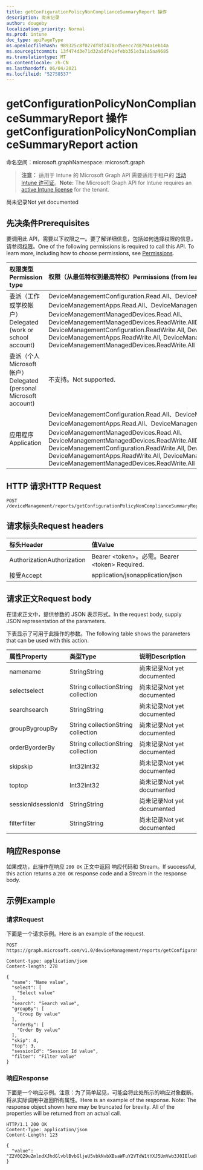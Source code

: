 ```yaml
---
title: getConfigurationPolicyNonComplianceSummaryReport 操作
description: 尚未记录
author: dougeby
localization_priority: Normal
ms.prod: intune
doc_type: apiPageType
ms.openlocfilehash: 989325c8f027df8f2478cd5eecc7d8794a1eb14a
ms.sourcegitcommit: 13f474d3e71d32a5dfe2efebb351e3a1a5aa9685
ms.translationtype: MT
ms.contentlocale: zh-CN
ms.lasthandoff: 06/04/2021
ms.locfileid: "52758537"
---
```

# <a name="getconfigurationpolicynoncompliancesummaryreport-action"></a><span data-ttu-id="be10b-103">getConfigurationPolicyNonComplianceSummaryReport 操作</span><span class="sxs-lookup"><span data-stu-id="be10b-103">getConfigurationPolicyNonComplianceSummaryReport action</span></span>

<span data-ttu-id="be10b-104">命名空间：microsoft.graph</span><span class="sxs-lookup"><span data-stu-id="be10b-104">Namespace: microsoft.graph</span></span>

> <span data-ttu-id="be10b-105">**注意：** 适用于 Intune 的 Microsoft Graph API 需要适用于租户的 [活动 Intune 许可证](https://go.microsoft.com/fwlink/?linkid=839381)。</span><span class="sxs-lookup"><span data-stu-id="be10b-105">**Note:** The Microsoft Graph API for Intune requires an [active Intune license](https://go.microsoft.com/fwlink/?linkid=839381) for the tenant.</span></span>

<span data-ttu-id="be10b-106">尚未记录</span><span class="sxs-lookup"><span data-stu-id="be10b-106">Not yet documented</span></span>

## <a name="prerequisites"></a><span data-ttu-id="be10b-107">先决条件</span><span class="sxs-lookup"><span data-stu-id="be10b-107">Prerequisites</span></span>
<span data-ttu-id="be10b-p101">要调用此 API，需要以下权限之一。要了解详细信息，包括如何选择权限的信息，请参阅[权限](/graph/permissions-reference)。</span><span class="sxs-lookup"><span data-stu-id="be10b-p101">One of the following permissions is required to call this API. To learn more, including how to choose permissions, see [Permissions](/graph/permissions-reference).</span></span>

|<span data-ttu-id="be10b-110">权限类型</span><span class="sxs-lookup"><span data-stu-id="be10b-110">Permission type</span></span>|<span data-ttu-id="be10b-111">权限（从最低特权到最高特权）</span><span class="sxs-lookup"><span data-stu-id="be10b-111">Permissions (from least to most privileged)</span></span>|
|:---|:---|
|<span data-ttu-id="be10b-112">委派（工作或学校帐户）</span><span class="sxs-lookup"><span data-stu-id="be10b-112">Delegated (work or school account)</span></span>|<span data-ttu-id="be10b-113">DeviceManagementConfiguration.Read.All、DeviceManagementConfiguration.ReadWrite.All、DeviceManagementApps.Read.All、DeviceManagementApps.ReadWrite.All、DeviceManagementManagedDevices.Read.All、DeviceManagementManagedDevices.ReadWrite.All</span><span class="sxs-lookup"><span data-stu-id="be10b-113">DeviceManagementConfiguration.Read.All, DeviceManagementConfiguration.ReadWrite.All, DeviceManagementApps.Read.All, DeviceManagementApps.ReadWrite.All, DeviceManagementManagedDevices.Read.All, DeviceManagementManagedDevices.ReadWrite.All</span></span>|
|<span data-ttu-id="be10b-114">委派（个人 Microsoft 帐户）</span><span class="sxs-lookup"><span data-stu-id="be10b-114">Delegated (personal Microsoft account)</span></span>|<span data-ttu-id="be10b-115">不支持。</span><span class="sxs-lookup"><span data-stu-id="be10b-115">Not supported.</span></span>|
|<span data-ttu-id="be10b-116">应用程序</span><span class="sxs-lookup"><span data-stu-id="be10b-116">Application</span></span>|<span data-ttu-id="be10b-117">DeviceManagementConfiguration.Read.All、DeviceManagementConfiguration.ReadWrite.All、DeviceManagementApps.Read.All、DeviceManagementApps.ReadWrite.All、DeviceManagementManagedDevices.Read.All、DeviceManagementManagedDevices.ReadWrite.All</span><span class="sxs-lookup"><span data-stu-id="be10b-117">DeviceManagementConfiguration.Read.All, DeviceManagementConfiguration.ReadWrite.All, DeviceManagementApps.Read.All, DeviceManagementApps.ReadWrite.All, DeviceManagementManagedDevices.Read.All, DeviceManagementManagedDevices.ReadWrite.All</span></span>|

## <a name="http-request"></a><span data-ttu-id="be10b-118">HTTP 请求</span><span class="sxs-lookup"><span data-stu-id="be10b-118">HTTP Request</span></span>
<!-- {
  "blockType": "ignored"
}
-->
``` http
POST /deviceManagement/reports/getConfigurationPolicyNonComplianceSummaryReport
```

## <a name="request-headers"></a><span data-ttu-id="be10b-119">请求标头</span><span class="sxs-lookup"><span data-stu-id="be10b-119">Request headers</span></span>
|<span data-ttu-id="be10b-120">标头</span><span class="sxs-lookup"><span data-stu-id="be10b-120">Header</span></span>|<span data-ttu-id="be10b-121">值</span><span class="sxs-lookup"><span data-stu-id="be10b-121">Value</span></span>|
|:---|:---|
|<span data-ttu-id="be10b-122">Authorization</span><span class="sxs-lookup"><span data-stu-id="be10b-122">Authorization</span></span>|<span data-ttu-id="be10b-123">Bearer &lt;token&gt;。必需。</span><span class="sxs-lookup"><span data-stu-id="be10b-123">Bearer &lt;token&gt; Required.</span></span>|
|<span data-ttu-id="be10b-124">接受</span><span class="sxs-lookup"><span data-stu-id="be10b-124">Accept</span></span>|<span data-ttu-id="be10b-125">application/json</span><span class="sxs-lookup"><span data-stu-id="be10b-125">application/json</span></span>|

## <a name="request-body"></a><span data-ttu-id="be10b-126">请求正文</span><span class="sxs-lookup"><span data-stu-id="be10b-126">Request body</span></span>
<span data-ttu-id="be10b-127">在请求正文中，提供参数的 JSON 表示形式。</span><span class="sxs-lookup"><span data-stu-id="be10b-127">In the request body, supply JSON representation of the parameters.</span></span>

<span data-ttu-id="be10b-128">下表显示了可用于此操作的参数。</span><span class="sxs-lookup"><span data-stu-id="be10b-128">The following table shows the parameters that can be used with this action.</span></span>

|<span data-ttu-id="be10b-129">属性</span><span class="sxs-lookup"><span data-stu-id="be10b-129">Property</span></span>|<span data-ttu-id="be10b-130">类型</span><span class="sxs-lookup"><span data-stu-id="be10b-130">Type</span></span>|<span data-ttu-id="be10b-131">说明</span><span class="sxs-lookup"><span data-stu-id="be10b-131">Description</span></span>|
|:---|:---|:---|
|<span data-ttu-id="be10b-132">name</span><span class="sxs-lookup"><span data-stu-id="be10b-132">name</span></span>|<span data-ttu-id="be10b-133">String</span><span class="sxs-lookup"><span data-stu-id="be10b-133">String</span></span>|<span data-ttu-id="be10b-134">尚未记录</span><span class="sxs-lookup"><span data-stu-id="be10b-134">Not yet documented</span></span>|
|<span data-ttu-id="be10b-135">select</span><span class="sxs-lookup"><span data-stu-id="be10b-135">select</span></span>|<span data-ttu-id="be10b-136">String collection</span><span class="sxs-lookup"><span data-stu-id="be10b-136">String collection</span></span>|<span data-ttu-id="be10b-137">尚未记录</span><span class="sxs-lookup"><span data-stu-id="be10b-137">Not yet documented</span></span>|
|<span data-ttu-id="be10b-138">search</span><span class="sxs-lookup"><span data-stu-id="be10b-138">search</span></span>|<span data-ttu-id="be10b-139">String</span><span class="sxs-lookup"><span data-stu-id="be10b-139">String</span></span>|<span data-ttu-id="be10b-140">尚未记录</span><span class="sxs-lookup"><span data-stu-id="be10b-140">Not yet documented</span></span>|
|<span data-ttu-id="be10b-141">groupBy</span><span class="sxs-lookup"><span data-stu-id="be10b-141">groupBy</span></span>|<span data-ttu-id="be10b-142">String collection</span><span class="sxs-lookup"><span data-stu-id="be10b-142">String collection</span></span>|<span data-ttu-id="be10b-143">尚未记录</span><span class="sxs-lookup"><span data-stu-id="be10b-143">Not yet documented</span></span>|
|<span data-ttu-id="be10b-144">orderBy</span><span class="sxs-lookup"><span data-stu-id="be10b-144">orderBy</span></span>|<span data-ttu-id="be10b-145">String collection</span><span class="sxs-lookup"><span data-stu-id="be10b-145">String collection</span></span>|<span data-ttu-id="be10b-146">尚未记录</span><span class="sxs-lookup"><span data-stu-id="be10b-146">Not yet documented</span></span>|
|<span data-ttu-id="be10b-147">skip</span><span class="sxs-lookup"><span data-stu-id="be10b-147">skip</span></span>|<span data-ttu-id="be10b-148">Int32</span><span class="sxs-lookup"><span data-stu-id="be10b-148">Int32</span></span>|<span data-ttu-id="be10b-149">尚未记录</span><span class="sxs-lookup"><span data-stu-id="be10b-149">Not yet documented</span></span>|
|<span data-ttu-id="be10b-150">top</span><span class="sxs-lookup"><span data-stu-id="be10b-150">top</span></span>|<span data-ttu-id="be10b-151">Int32</span><span class="sxs-lookup"><span data-stu-id="be10b-151">Int32</span></span>|<span data-ttu-id="be10b-152">尚未记录</span><span class="sxs-lookup"><span data-stu-id="be10b-152">Not yet documented</span></span>|
|<span data-ttu-id="be10b-153">sessionId</span><span class="sxs-lookup"><span data-stu-id="be10b-153">sessionId</span></span>|<span data-ttu-id="be10b-154">String</span><span class="sxs-lookup"><span data-stu-id="be10b-154">String</span></span>|<span data-ttu-id="be10b-155">尚未记录</span><span class="sxs-lookup"><span data-stu-id="be10b-155">Not yet documented</span></span>|
|<span data-ttu-id="be10b-156">filter</span><span class="sxs-lookup"><span data-stu-id="be10b-156">filter</span></span>|<span data-ttu-id="be10b-157">String</span><span class="sxs-lookup"><span data-stu-id="be10b-157">String</span></span>|<span data-ttu-id="be10b-158">尚未记录</span><span class="sxs-lookup"><span data-stu-id="be10b-158">Not yet documented</span></span>|



## <a name="response"></a><span data-ttu-id="be10b-159">响应</span><span class="sxs-lookup"><span data-stu-id="be10b-159">Response</span></span>
<span data-ttu-id="be10b-160">如果成功，此操作在响应 `200 OK` 正文中返回 响应代码和 Stream。</span><span class="sxs-lookup"><span data-stu-id="be10b-160">If successful, this action returns a `200 OK` response code and a Stream in the response body.</span></span>

## <a name="example"></a><span data-ttu-id="be10b-161">示例</span><span class="sxs-lookup"><span data-stu-id="be10b-161">Example</span></span>

### <a name="request"></a><span data-ttu-id="be10b-162">请求</span><span class="sxs-lookup"><span data-stu-id="be10b-162">Request</span></span>
<span data-ttu-id="be10b-163">下面是一个请求示例。</span><span class="sxs-lookup"><span data-stu-id="be10b-163">Here is an example of the request.</span></span>
``` http
POST https://graph.microsoft.com/v1.0/deviceManagement/reports/getConfigurationPolicyNonComplianceSummaryReport

Content-type: application/json
Content-length: 278

{
  "name": "Name value",
  "select": [
    "Select value"
  ],
  "search": "Search value",
  "groupBy": [
    "Group By value"
  ],
  "orderBy": [
    "Order By value"
  ],
  "skip": 4,
  "top": 3,
  "sessionId": "Session Id value",
  "filter": "Filter value"
}
```

### <a name="response"></a><span data-ttu-id="be10b-164">响应</span><span class="sxs-lookup"><span data-stu-id="be10b-164">Response</span></span>
<span data-ttu-id="be10b-p102">下面是一个响应示例。注意：为了简单起见，可能会将此处所示的响应对象截断。将从实际调用中返回所有属性。</span><span class="sxs-lookup"><span data-stu-id="be10b-p102">Here is an example of the response. Note: The response object shown here may be truncated for brevity. All of the properties will be returned from an actual call.</span></span>
``` http
HTTP/1.1 200 OK
Content-Type: application/json
Content-Length: 123

{
  "value": "Z2V0Q29uZmlndXJhdGlvblBvbGljeU5vbkNvbXBsaWFuY2VTdW1tYXJ5UmVwb3J0IEludHVuZSBEb2MgU2FtcGxlIC0xNjM2NzI4OTg4"
}
```




